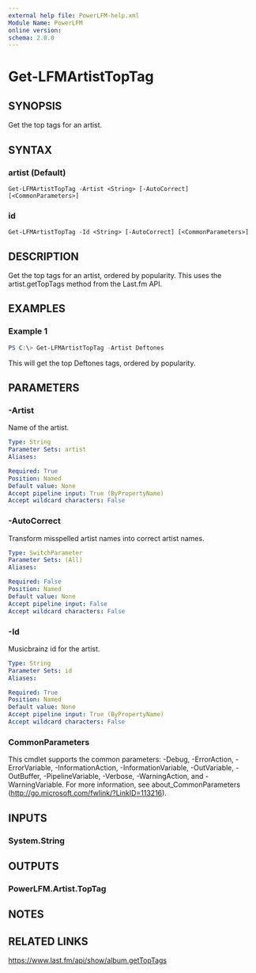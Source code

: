 ```yaml
---
external help file: PowerLFM-help.xml
Module Name: PowerLFM
online version:
schema: 2.0.0
---
```


# Get-LFMArtistTopTag

## SYNOPSIS
Get the top tags for an artist.

## SYNTAX

### artist (Default)
```
Get-LFMArtistTopTag -Artist <String> [-AutoCorrect] [<CommonParameters>]
```

### id
```
Get-LFMArtistTopTag -Id <String> [-AutoCorrect] [<CommonParameters>]
```

## DESCRIPTION
Get the top tags for an artist, ordered by popularity. This uses the artist.getTopTags method from the Last.fm API.

## EXAMPLES

### Example 1
```powershell
PS C:\> Get-LFMArtistTopTag -Artist Deftones
```

This will get the top Deftones tags, ordered by popularity.

## PARAMETERS

### -Artist
Name of the artist.

```yaml
Type: String
Parameter Sets: artist
Aliases:

Required: True
Position: Named
Default value: None
Accept pipeline input: True (ByPropertyName)
Accept wildcard characters: False
```

### -AutoCorrect
Transform misspelled artist names into correct artist names.

```yaml
Type: SwitchParameter
Parameter Sets: (All)
Aliases:

Required: False
Position: Named
Default value: None
Accept pipeline input: False
Accept wildcard characters: False
```

### -Id
Musicbrainz id for the artist.

```yaml
Type: String
Parameter Sets: id
Aliases:

Required: True
Position: Named
Default value: None
Accept pipeline input: True (ByPropertyName)
Accept wildcard characters: False
```

### CommonParameters
This cmdlet supports the common parameters: -Debug, -ErrorAction, -ErrorVariable, -InformationAction, -InformationVariable, -OutVariable, -OutBuffer, -PipelineVariable, -Verbose, -WarningAction, and -WarningVariable.
For more information, see about_CommonParameters (http://go.microsoft.com/fwlink/?LinkID=113216).

## INPUTS

### System.String

## OUTPUTS

### PowerLFM.Artist.TopTag

## NOTES

## RELATED LINKS

https://www.last.fm/api/show/album.getTopTags
